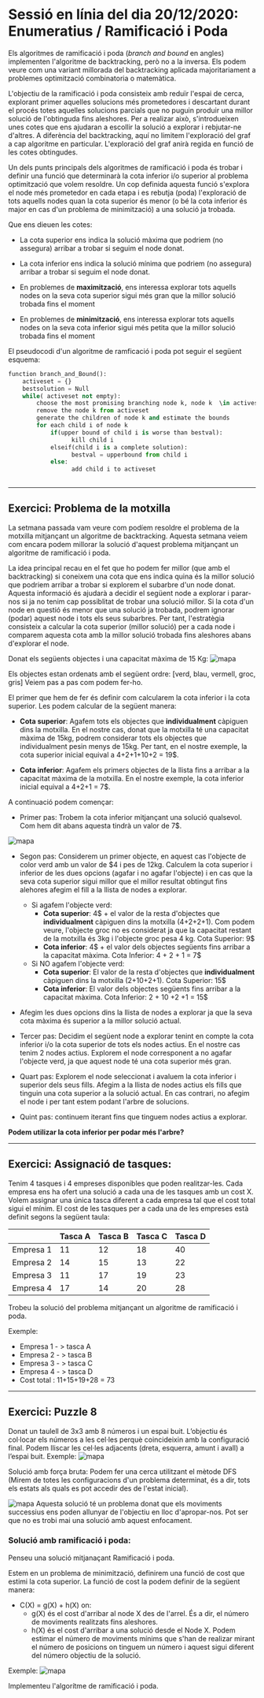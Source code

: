 # Sessió en línia del dia 20/12/2020: Enumeratius / Ramificació i Poda

Els algoritmes de ramificació i poda (*branch and bound* en angles) implementen l'algoritme de backtracking, però no a la inversa. Els podem veure com una variant millorada del backtracking aplicada majoritariament a problemes optimització combinatoria o matemàtica.

L'objectiu de la ramificació i poda consisteix amb reduïr l'espai de cerca, explorant primer aquelles solucions més prometedores i descartant durant el procés totes aquelles solucions parcials que no puguin produir una millor solució de l'obtinguda fins aleshores. Per a realizar això, s'introdueixen unes cotes que ens ajudaran a escollir la solució a explorar i rebjutar-ne d'altres. A diferència del backtracking, aquí no limitem l'exploració del graf a cap algoritme en particular. L'exploració del graf anirà regida en funció de les cotes obtingudes.

Un dels punts principals dels algoritmes de ramificació i poda és trobar i definir una funció que determinarà la cota inferior i/o superior al problema optimització que volem resoldre. Un cop definida aquesta funció s'explora el node més prometedor en cada etapa i es rebutja (poda) l'exploració de tots aquells nodes quan la cota superior és menor (o bé la cota inferior és major en cas d'un problema de minimització) a una solució ja trobada.

Que ens dieuen les cotes:
*  La cota superior ens indica la solució màxima que podriem (no assegura) arribar a trobar si seguim el node donat. 
*  La cota inferior ens indica la solució mínima que podriem (no assegura) arribar a trobar si seguim el node donat. 

* En problemes de **maximització**, ens interessa explorar tots aquells nodes on la seva cota superior sigui més gran que la millor solució trobada fins el moment
* En problemes de **minimització**, ens interessa explorar tots aquells nodes on la seva cota inferior sigui més petita que la millor solució trobada fins el moment


El pseudocodi d'un algoritme de ramficació i poda pot seguir el següent esquema:

```python
function branch_and_Bound():
    activeset = {}
    bestsolution = Null
    while( activeset not empty):
        choose the most promising branching node k, node k  \in activeset
        remove the node k from activeset
        generate the children of node k and estimate the bounds
        for each child i of node k
            if(upper bound of child i is worse than bestval):
                  kill child i
            elseif(child i is a complete solution):
                  bestval = upperbound from child i
            else:
                  add child i to activeset
              
```

---

## Exercici: Problema de la motxilla 

La setmana passada vam veure com podíem resoldre el problema de la motxilla mitjançant un algoritme de backtracking. Aquesta setmana veiem com encara podem millorar la solució d'aquest problema mitjançant un algoritme de ramificació i poda.

La idea principal recau en el fet que ho podem fer millor (que amb el backtracking) si coneixem una cota que ens indica quina és la millor solució que podriem arribar a trobar si explorem el subarbre d'un node donat. Aquesta informació és ajudarà a decidir el següent node a explorar i parar-nos si ja no tenim cap possiblitat de trobar una solució millor. Si la cota d'un node en questió és menor que una solució ja trobada, podrem ignorar (podar) aquest node i tots els seus subarbres. Per tant, l'estratègia consisteix a calcular la cota superior (millor solució) per a cada node i comparem aquesta cota amb la millor solució trobada fins aleshores abans d'explorar el node.

Donat els següents objectes i una capacitat màxima de 15 Kg:
![mapa](images/knapsack1.png)

Els objectes estan ordenats amb el següent ordre: [verd, blau, vermell, groc, gris]
Veiem pas a pas com podem fer-ho.

El primer que hem de fer és definir com calcularem la cota inferior i la cota superior. Les podem calcular de la següent manera:

* **Cota superior**: Agafem tots els objectes que **individualment** càpiguen dins la motxilla. En el nostre cas, donat que la motxilla té una capacitat màxima de 15kg, podrem considerar tots els objectes que individualment pesin menys de 15kg. Per tant, en el nostre exemple, la cota superior inicial equival a 4+2+1+10+2 = 19$.

* **Cota inferior**: Agafem els primers objectes de la llista fins a arribar a la capacitat màxima de la motxilla. En el nostre exemple, la cota inferior inicial equival a 4+2+1 = 7$.


A continuació podem començar:

* Primer pas: Trobem la cota inferior mitjançant una solució qualsevol. Com hem dit abans aquesta tindrà un valor de 7$. 
  
![mapa](images/knapsack_bb_1.png)
 
 
* Segon pas: Considerem un primer objecte, en aquest cas l'objecte de color verd amb un valor de $4 i pes de 12kg. Calculem la cota superior i inferior de les dues opcions (agafar i no agafar l'objecte) i en cas que la seva cota superior sigui millor que el millor resultat obtingut fins alehores afegim el fill a la llista de nodes a explorar.
    * Si agafem l'objecte verd:
        * **Cota superior**: 4$ + el valor de la resta d'objectes que **individualment** càpiguen dins la motxilla (4+2+2+1). Com podem veure, l'objecte groc no es considerat ja que la capacitat restant de la motxilla és 3kg i l'objecte groc pesa 4 kg. Cota Superior: 9$
        * **Cota inferior**: 4$ + el valor dels objectes següents fins arribar a la capacitat màxima. Cota Inferior: 4 + 2 + 1 = 7$
    * Si NO agafem l'objecte verd:
        * **Cota superior**: El valor de la resta d'objectes que **individualment** càpiguen dins la motxilla (2+10+2+1). Cota Superior: 15$
        * **Cota inferior**: El valor dels objectes següents fins arribar a la capacitat màxima. Cota Inferior: 2 + 10 +2 +1 = 15$
* Afegim les dues opcions dins la llista de nodes a explorar ja que la seva cota màxima és superior a la millor solució actual. 


* Tercer pas: Decidim el següent node a explorar tenint en compte la cota inferior i/o la cota superior de tots els nodes actius. En el nostre cas tenim 2 nodes actius. Explorem el node corresponent a no agafar l'objecte verd, ja que aquest node té una cota superior més gran.

* Quart pas: Explorem el node seleccionat i avaluem la cota inferior i superior dels seus fills. Afegim a la llista de nodes actius els fills que tinguin una cota superior a la solució actual. En cas contrari, no afegim el node i per tant estem podant l'arbre de solucions.

* Quint pas: continuem iterant fins que tinguem nodes actius a explorar.

**Podem utilizar la cota inferior per podar més l'arbre?**

---

## Exercici: Assignació de tasques:
Tenim 4 tasques i 4 empreses disponibles que poden realitzar-les. Cada empresa ens ha ofert una solució a cada una de les tasques amb un cost X. Volem assignar una única tasca diferent a cada empresa tal que el cost total sigui el mínim. El cost de les tasques per a cada una de les empreses està definit segons la següent taula:

|           | Tasca A | Tasca B | Tasca C | Tasca D |
|-----------|---------|---------|---------|---------|
| Empresa 1 | 11      | 12      | 18      | 40      |
| Empresa 2 | 14      | 15      | 13      | 22      |
| Empresa 3 | 11      | 17      | 19      | 23      |
| Empresa 4 | 17      | 14      | 20      | 28      |

Trobeu la solució del problema mitjançant un algoritme de ramificació i poda.

Exemple: 
* Empresa 1 - > tasca A
* Empresa 2 - > tasca B
* Empresa 3 - > tasca C
* Empresa 4 - > tasca D
* Cost total : 11+15+19+28 = 73

---

## Exercici:  Puzzle 8
Donat un taulell de 3x3 amb 8 números i un espai buit. L’objectiu és col·locar els números a les cel·les perquè coincideixin amb la configuració final. Podem lliscar les cel·les adjacents (dreta, esquerra, amunt i avall) a l’espai buit. 
Exemple: 
![mapa](images/8puzzle.png)

Solució amb força bruta: Podem fer una cerca utilitzant el mètode DFS (Mirem de totes les configuracions d'un problema determinat, és a dir, tots els estats als quals es pot accedir des de l'estat inicial).

![mapa](images/8puzzle2.png)
Aquesta solució té un problema donat que els moviments successius ens poden allunyar de l'objectiu en lloc d'apropar-nos. Pot ser que no es trobi mai una solució amb aquest enfocament.

### Solució amb ramificació i poda:
Penseu una solució mitjanaçant Ramificació i poda.

Estem en un problema de minimització, definirem una funció de cost que estimi la cota superior.
La funció de cost la podem definir de la següent manera:
* C(X) = g(X) + h(X) on:
    * g(X) és el cost d'arribar al node X des de l'arrel. És a dir, el número de moviments realitzats fins aleshores.
    * h(X) és el cost d'arribar a una solució desde el Node X. Podem estimar el número de moviments mínims que s'han de realizar mirant el número de posicions on tinguem un número i aquest sigui diferent del número objectiu de la solució.


Exemple:
![mapa](images/8puzzle3.png)

Implementeu l'algorítme de ramificació i poda.

